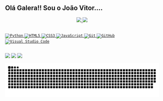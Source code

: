 ## Olá Galera!! Sou o João Vitor....
<div align="center">
  <a href="https://github.com/JoaoOlivera/JoaoOlivera">
  <img height="180em" src="https://github-readme-stats.vercel.app/api?username=JoaoOlivera&show_icons=true&theme=dark&include_all_commits=true&count_private=true"/>
  <img height="140em" src="https://github-readme-stats.vercel.app/api/top-langs/?username=JoaoOlivera&layout=compact&langs_count=7&theme=dark"/>
</div>
<div style="display: inline_block"><br>
  


 <code><img width="40px" src="https://cdn.jsdelivr.net/gh/devicons/devicon/icons/python/python-original-wordmark.svg" title = "Python"/></code>
<code><img width="40px" src="https://cdn.jsdelivr.net/gh/devicons/devicon/icons/html5/html5-original-wordmark.svg" title = "HTML5"/></code>
<code><img width="40px" src="https://cdn.jsdelivr.net/gh/devicons/devicon/icons/css3/css3-original-wordmark.svg" title = "CSS3"/></code>
<code><img width="35px" src="https://cdn.jsdelivr.net/gh/devicons/devicon/icons/javascript/javascript-original.svg" title = "JavaScript"/></code>
<code><img width="35px" src="https://cdn.jsdelivr.net/gh/devicons/devicon/icons/git/git-original.svg" title = "Git"/></code>
<code><img width="40px" src="https://cdn.jsdelivr.net/gh/devicons/devicon/icons/github/github-original.svg" title = "GitHub"/></code>
<code><img width="40px" src="https://i.imgur.com/LMX3yhx.png" title = "Visual Studio Code"/></code>
  
  
</div>
  
  ##
 
<div> 
  
  <a href="https://www.instagram.com/jaopubgm/" target="_blank"><img src="https://img.shields.io/badge/-Instagram-%23E4405F?style=for-the-badge&logo=instagram&logoColor=white" target="_blank"></a>
  <a href = "mailto:jvoferreira0w2@gmail.com"><img src="https://img.shields.io/badge/-Gmail-%23333?style=for-the-badge&logo=gmail&logoColor=white" target="_blank"></a>
  <a href="https://www.linkedin.com/in/joao-vitor-oliveira-44b2a0239/" target="_blank"><img src="https://img.shields.io/badge/-LinkedIn-%230077B5?style=for-the-badge&logo=linkedin&logoColor=white" target="_blank"></a> 
  
  
  
 
  ![Snake animation](https://github.com/JoaoOlivera/JoaoOlivera/blob/output/github-contribution-grid-snake.svg)
 
</div>
